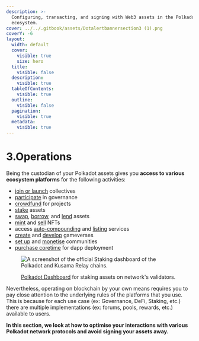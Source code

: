 ```yaml
---
description: >-
  Configuring, transacting, and signing with Web3 assets in the Polkadot
  ecosystem.
cover: ../../.gitbook/assets/Dotalertbannersection3 (1).png
coverY: -6
layout:
  width: default
  cover:
    visible: true
    size: hero
  title:
    visible: false
  description:
    visible: true
  tableOfContents:
    visible: true
  outline:
    visible: false
  pagination:
    visible: true
  metadata:
    visible: true
---
```


# 3.Operations

Being the custodian of your Polkadot assets gives you **access to various ecosystem platforms** for the following activities:&#x20;

* [join or launch](bidding/) collectives
* [participate](voting/) in governance
* [crowdfund](crowdfunding/) for projects
* [stake](staking/) assets
* [swap](swapping/), [borrow](borrowing/), and [lend](lending/) assets
* [mint](nft-trading/data-management.md) and [sell](nft-trading/marketplace-activities.md) NFTs
* access [auto-compounding](auto-compounded-staking.md) and [listing](lbp-listing.md) services
* [create](gaming/game-assets.md) and [develop](gaming/game-development.md) gameverses
* [set up](community-building/crypto-communities.md) and [monetise](community-building/crypto-payments.md) communities
* [purchase coretime](coretime-sales.md) for dapp deployment

<figure><img src="../../.gitbook/assets/O_Dashboard.JPG" alt="A screenshot of the official Staking dashboard of the Polkadot and Kusama Relay chains."><figcaption><p><a href="https://staking.polkadot.cloud/#/overview">Polkadot Dashboard</a> for staking assets on network's validators.</p></figcaption></figure>

Nevertheless, operating on blockchain by your own means requires you to pay close attention to the underlying rules of the platforms that you use. This is because for each use case (ex: Governance, DeFi, Staking, etc.) there are multiple implementations (ex: forums, pools, rewards, etc.) available to users.&#x20;



**In this section, we look at how to optimise your interactions with various Polkadot network protocols and avoid signing your assets away.**
